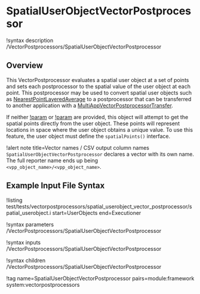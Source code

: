 # SpatialUserObjectVectorPostprocessor

!syntax description /VectorPostprocessors/SpatialUserObjectVectorPostprocessor

## Overview

This VectorPostprocessor evaluates a spatial user object at a set of points
and sets each postprocessor to the spatial value of the user object at each point.
This postprocessor may be used to convert spatial user objects such as
[NearestPointLayeredAverage](/userobjects/NearestPointLayeredAverage.md) to a
postprocessor that can be transferred to another application with a
[MultiAppVectorPostprocessorTransfer](/transfers/MultiAppVectorPostprocessorTransfer.md).

If neither [!param](/VectorPostprocessors/SpatialUserObjectVectorPostprocessor/points)
or [!param](/VectorPostprocessors/SpatialUserObjectVectorPostprocessor/points_file) are
provided, this object will attempt to get the spatial points directly from the user object.
These points will represent locations in space where the user object obtains a unique value.
To use this feature, the user object must define the `spatialPoints()` interface.

!alert note title=Vector names / CSV output column names
`SpatialUserObjectVectorPostprocessor` declares a vector with its own name. The full reporter name ends up being `<vpp_object_name>/<vpp_object_name>`.

## Example Input File Syntax

!listing test/tests/vectorpostprocessors/spatial_userobject_vector_postprocessor/spatial_userobject.i
  start=UserObjects
  end=Executioner

!syntax parameters /VectorPostprocessors/SpatialUserObjectVectorPostprocessor

!syntax inputs /VectorPostprocessors/SpatialUserObjectVectorPostprocessor

!syntax children /VectorPostprocessors/SpatialUserObjectVectorPostprocessor

!tag name=SpatialUserObjectVectorPostprocessor pairs=module:framework system:vectorpostprocessors
